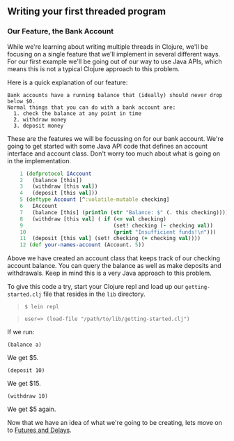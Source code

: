 ## Writing your first threaded program

### Our Feature, the Bank Account

While we're learning about writing multiple threads in Clojure, we'll be focusing on a single feature that we'll implement in several different ways. For our first example we'll be going out of our way to use Java APIs, which means this is not a typical Clojure approach to this problem.

Here is a quick explanation of our feature:

    Bank accounts have a running balance that (ideally) should never drop below $0.
    Normal things that you can do with a bank account are:
      1. check the balance at any point in time
      2. withdraw money
      3. deposit money

These are the features we will be focussing on for our bank account.  We're going to get started with some Java API code that defines an account interface and account class.  Don't worry too much about what is going on in the implementation.

~~~clojure
    1 (defprotocol IAccount
    2   (balance [this])
    3   (withdraw [this val])
    4   (deposit [this val]))
    5 (deftype Account [^:volatile-mutable checking]
    6   IAccount
    7   (balance [this] (println (str "Balance: $" (. this checking))))
    8   (withdraw [this val] ( if (<= val checking)
    9                             (set! checking (- checking val))
    10                            (print "Insufficient funds!\n")))
    11  (deposit [this val] (set! checking (+ checking val))))
    12 (def your-names-account (Account. 5))
~~~

Above we have created an account class that keeps track of our checking account balance.  You can query the balance as well as make deposits and withdrawals. Keep in mind this is a very Java approach to this problem.

To give this code a try, start your Clojure repl and load up our `getting-started.clj` file that resides in the `lib` directory.

> `$ lein repl`

> `user=> (load-file "/path/to/lib/getting-started.clj")`

If we run:

`(balance a)`

We get $5.

`(deposit 10)`

We get $15.

`(withdraw 10)`

We get $5 again.

Now that we have an idea of what we're going to be creating, lets move on to [Futures and Delays](Futures_and_Delays.md).
